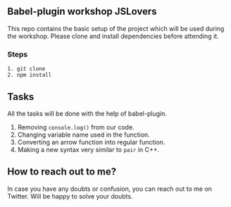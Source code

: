 ## Babel-plugin workshop JSLovers

This repo contains the basic setup of the project which will be used during the workshop.
Please clone and install dependencies before attending it.

### Steps
```
1. git clone 
2. npm install
```

## Tasks 

All the tasks will be done with the help of babel-plugin.

1. Removing ```console.log()``` from our code.
2. Changing variable name used in the function.
3. Converting an arrow function into regular function.
4. Making a new syntax very similar to ```pair``` in C++.


## How to reach out to me?
In case you have any doubts or confusion, you can reach out to me on Twitter. Will be happy to solve your doubts.